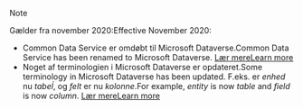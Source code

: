 > [!NOTE]
> <span data-ttu-id="db5df-101">Gælder fra november 2020:</span><span class="sxs-lookup"><span data-stu-id="db5df-101">Effective November 2020:</span></span>
> - <span data-ttu-id="db5df-102">Common Data Service er omdøbt til Microsoft Dataverse.</span><span class="sxs-lookup"><span data-stu-id="db5df-102">Common Data Service has been renamed to Microsoft Dataverse.</span></span> [<span data-ttu-id="db5df-103">Lær mere</span><span class="sxs-lookup"><span data-stu-id="db5df-103">Learn more</span></span>](https://aka.ms/PAuAppBlog)
> - <span data-ttu-id="db5df-104">Noget af terminologien i Microsoft Dataverse er opdateret.</span><span class="sxs-lookup"><span data-stu-id="db5df-104">Some terminology in Microsoft Dataverse has been updated.</span></span> <span data-ttu-id="db5df-105">F.eks. er *enhed* nu *tabeĺ*, og *felt* er nu *kolonne*.</span><span class="sxs-lookup"><span data-stu-id="db5df-105">For example, *entity* is now *table* and *field* is now *column*.</span></span> [<span data-ttu-id="db5df-106">Lær mere</span><span class="sxs-lookup"><span data-stu-id="db5df-106">Learn more</span></span>](/powerapps/maker/data-platform/data-platform-intro)